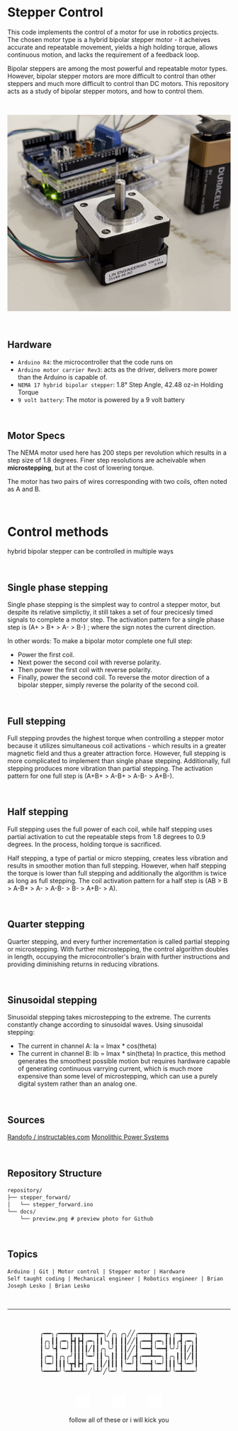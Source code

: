 
# Stepper Control
This code implements the control of a motor for use in robotics projects. The chosen motor type is a hybrid bipolar stepper motor - it acheives accurate and repeatable movement, yields a high holding torque, allows continuous motion, and lacks the requirement of a feedback loop.

Bipolar steppers are among the most powerful and repeatable motor types. However, bipolar stepper motors are more difficult to control than other steppers and much more difficult to control than DC motors. This repository acts as a study of bipolar stepper motors, and how to control them.

&nbsp;

<div align="center"><img src="docs/preview.gif" width="800"></div>

&nbsp;

## Hardware
- `Arduino R4`: the microcontroller that the code runs on 
- `Arduino motor carrier Rev3`: acts as the driver, delivers more power than the Arduino is capable of.
- `NEMA 17 hybrid bipolar stepper`: 1.8° Step Angle, 42.48 oz-in Holding Torque
- `9 volt battery`: The motor is powered by a 9 volt battery

&nbsp;

## Motor Specs
The NEMA motor used here has 200 steps per revolution which results in a step size of 1.8 degrees. Finer step resolutions are acheivable when **microstepping**, but at the cost of lowering torque. 

The motor has two pairs of wires corresponding with two coils, often noted as A and B.

&nbsp;

# Control methods
hybrid bipolar stepper can be controlled in multiple ways

&nbsp;

## Single phase stepping
Single phase stepping is the simplest way to control a stepper motor, but despite its relative simplictiy, it still takes a set of four precicesly timed signals to complete a motor step.
The activation pattern for a single phase step is (A+ > B+ > A- > B-) ; where the sign notes the current direction. 

In other words:
To make a bipolar motor complete one full step:
 - Power the first coil.
 - Next power the second coil with reverse polarity.
 - Then power the first coil with reverse polarity.
 - Finally, power the second coil.
To reverse the motor direction of a bipolar stepper, simply reverse the polarity of the second coil.

&nbsp;

## Full stepping 
Full stepping provdes the highest torque when controlling a stepper motor because it utilizes simultaneous coil activations - which results in a greater magnetic field and thus a greater attraction force. However, full stepping is more complicated to implement than single phase stepping. Additionally, full stepping produces more vibration than partial stepping. 
The activation pattern for one full step is (A+B+ > A-B+ > A-B- > A+B-).

&nbsp;

## Half stepping
Full stepping uses the full power of each coil, while half stepping uses partial activation to cut the repeatable steps from 1.8 degrees to 0.9 degrees. In the process, holding torque is sacrificed. 

Half stepping, a type of partial or micro stepping, creates less vibration and results in smoother motion than full stepping. However, when half stepping the torque is lower than full stepping and additionally the algorithm is twice as long as full stepping.
The coil activation pattern for a half step is (AB > B > A-B+ > A- > A-B- > B- > A+B- > A).

&nbsp;

## Quarter stepping
Quarter stepping, and every further incrementation is called partial stepping or microstepping. With further microstepping, the control algorithm doubles in length, occupying the microcontroller's brain with further instructions and providing diminishing returns in reducing vibrations. 

&nbsp;

## Sinusoidal stepping
Sinusoidal stepping takes microstepping to the extreme. The currents constantly change according to sinusoidal waves.
Using sinusoidal stepping: 
- The current in channel A: Ia = Imax * cos(theta)
- The current in channel B: Ib = Imax * sin(theta)
In practice, this method generates the smoothest possible motion but requires hardware capable of generating continuous varrying current, which is much more expensive than some level of microstepping, which can use a purely digital system rather than an analog one.

&nbsp;

## Sources
[Randofo / instructables.com](https://www.instructables.com/Arduino-Motor-Shield-Tutorial/)
[Monolithic Power Systems](https://www.monolithicpower.com/bipolar-stepper-motors-part-ii-microstepping-and-decay-modes)

&nbsp;

## Repository Structure
```
repository/
├── stepper_forward/
│   └── stepper_forward.ino
└── docs/
    └── preview.png # preview photo for Github
```

&nbsp;

## Topics 
```
Arduino | Git | Motor control | Stepper motor | Hardware 
Self taught coding | Mechanical engineer | Robotics engineer | Brian Joseph Lesko | Brian Lesko
```
&nbsp;

<hr>

&nbsp;

<div align="center">



╭━━╮╭━━━┳━━┳━━━┳━╮╱╭╮        ╭╮╱╱╭━━━┳━━━┳╮╭━┳━━━╮
┃╭╮┃┃╭━╮┣┫┣┫╭━╮┃┃╰╮┃┃        ┃┃╱╱┃╭━━┫╭━╮┃┃┃╭┫╭━╮┃
┃╰╯╰┫╰━╯┃┃┃┃┃╱┃┃╭╮╰╯┃        ┃┃╱╱┃╰━━┫╰━━┫╰╯╯┃┃╱┃┃
┃╭━╮┃╭╮╭╯┃┃┃╰━╯┃┃╰╮┃┃        ┃┃╱╭┫╭━━┻━━╮┃╭╮┃┃┃╱┃┃
┃╰━╯┃┃┃╰┳┫┣┫╭━╮┃┃╱┃┃┃        ┃╰━╯┃╰━━┫╰━╯┃┃┃╰┫╰━╯┃
╰━━━┻╯╰━┻━━┻╯╱╰┻╯╱╰━╯        ╰━━━┻━━━┻━━━┻╯╰━┻━━━╯
  


&nbsp;


<a href="https://twitter.com/BrianJosephLeko"><img src="https://raw.githubusercontent.com/BrianLesko/BrianLesko/f7be693250033b9d28c2224c9c1042bb6859bfe9/.socials/svg-white/x-logo-white.svg" width="30" alt="X Logo"></a> &nbsp; &nbsp; &nbsp; &nbsp; &nbsp; &nbsp; <a href="https://github.com/BrianLesko"><img src="https://raw.githubusercontent.com/BrianLesko/BrianLesko/f7be693250033b9d28c2224c9c1042bb6859bfe9/.socials/svg-white/github-mark-white.svg" width="30" alt="GitHub"></a> &nbsp; &nbsp; &nbsp; &nbsp; &nbsp; &nbsp; <a href="https://www.linkedin.com/in/brianlesko/"><img src="https://raw.githubusercontent.com/BrianLesko/BrianLesko/f7be693250033b9d28c2224c9c1042bb6859bfe9/.socials/svg-white/linkedin-icon-white.svg" width="30" alt="LinkedIn"></a>

follow all of these or i will kick you

</div>


&nbsp;


